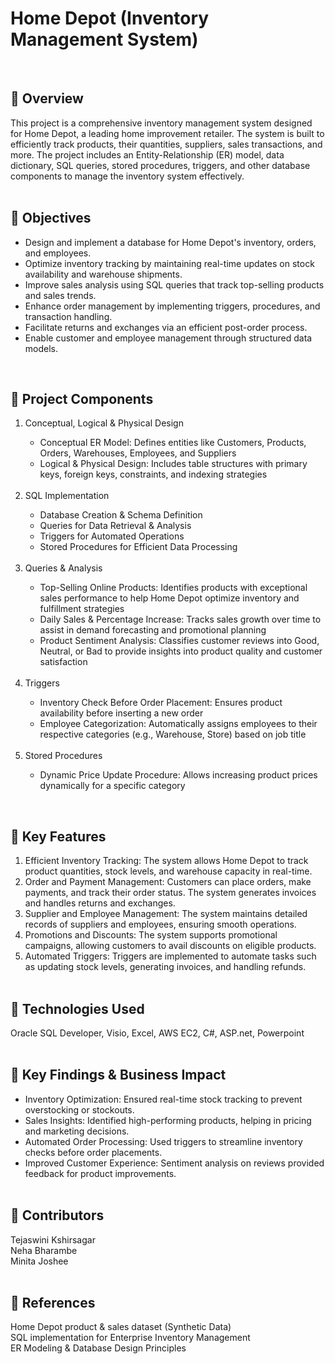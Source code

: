 # Home Depot (Inventory Management System)
<br>

## 📌 Overview
This project is a comprehensive inventory management system designed for Home Depot, a leading home improvement retailer. The system is built to efficiently track products, their quantities, suppliers, sales transactions, and more. The project includes an Entity-Relationship (ER) model, data dictionary, SQL queries, stored procedures, triggers, and other database components to manage the inventory system effectively.
<br><br>

## 🎯 Objectives
- Design and implement a database for Home Depot's inventory, orders, and employees.
- Optimize inventory tracking by maintaining real-time updates on stock availability and warehouse shipments.
- Improve sales analysis using SQL queries that track top-selling products and sales trends.
- Enhance order management by implementing triggers, procedures, and transaction handling.
- Facilitate returns and exchanges via an efficient post-order process.
- Enable customer and employee management through structured data models.
<br>

## 📂 Project Components
<ol>
<li>Conceptual, Logical & Physical Design</li>
<ul> 
  <li>Conceptual ER Model: Defines entities like Customers, Products, Orders, Warehouses, Employees, and Suppliers</li>
  <li>Logical & Physical Design: Includes table structures with primary keys, foreign keys, constraints, and indexing strategies</li></ul>
<br>  
  
<li>SQL Implementation</li>
<ul>
  <li>Database Creation & Schema Definition</li>
  <li>Queries for Data Retrieval & Analysis</li>
  <li>Triggers for Automated Operations</li>
  <li>Stored Procedures for Efficient Data Processing</li></ul>
<br> 
  
<li>Queries & Analysis</li>
<ul>
  <li>Top-Selling Online Products: Identifies products with exceptional sales performance to       help Home Depot optimize inventory and fulfillment strategies</li>
  <li>Daily Sales & Percentage Increase: Tracks sales growth over time to assist in demand       forecasting and promotional planning</li>
  <li>Product Sentiment Analysis: Classifies customer reviews into Good, Neutral, or Bad to       provide insights into product quality and customer satisfaction</li></ul>
<br> 

<li>Triggers</li>
<ul>
  <li>Inventory Check Before Order Placement: Ensures product availability before inserting a new order</li>
  <li>Employee Categorization: Automatically assigns employees to their respective categories (e.g., Warehouse, Store) based on job title</li></ul>
<br> 

<li>Stored Procedures</li>
<ul><li>Dynamic Price Update Procedure: Allows increasing product prices dynamically for a specific category</li></ul></ol>
<br>

## 📌 Key Features
1. Efficient Inventory Tracking: The system allows Home Depot to track product quantities, stock levels, and warehouse capacity in real-time.
2. Order and Payment Management: Customers can place orders, make payments, and track their order status. The system generates invoices and handles returns and exchanges.
3. Supplier and Employee Management: The system maintains detailed records of suppliers and employees, ensuring smooth operations.
4. Promotions and Discounts: The system supports promotional campaigns, allowing customers to avail discounts on eligible products.
5. Automated Triggers: Triggers are implemented to automate tasks such as updating stock levels, generating invoices, and handling refunds.
<br><br>

## 🚀 Technologies Used
Oracle SQL Developer, Visio, Excel, AWS EC2, C#, ASP.net, Powerpoint
<br><br>

## 📜 Key Findings & Business Impact
- Inventory Optimization: Ensured real-time stock tracking to prevent overstocking or stockouts.
- Sales Insights: Identified high-performing products, helping in pricing and marketing decisions.
- Automated Order Processing: Used triggers to streamline inventory checks before order placements.
- Improved Customer Experience: Sentiment analysis on reviews provided feedback for product improvements.
<br><br>


## 📢 Contributors
Tejaswini Kshirsagar <br>
Neha Bharambe <br>
Minita Joshee
<br><br>


## 🔗 References
Home Depot product & sales dataset (Synthetic Data) <br>
SQL implementation for Enterprise Inventory Management <br>
ER Modeling & Database Design Principles
